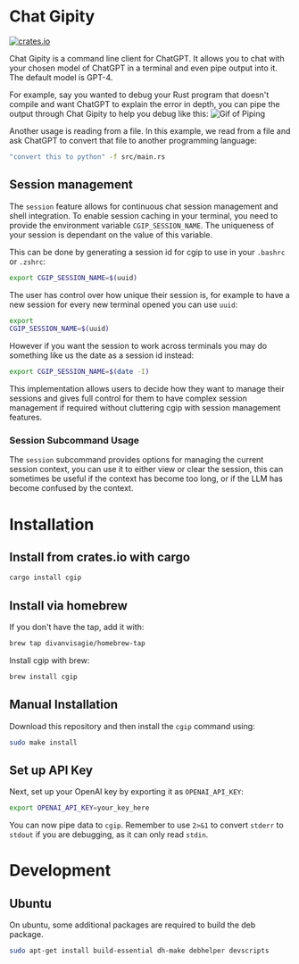 # Chat Gipity
[![crates.io](https://img.shields.io/crates/v/cgip.svg)](https://crates.io/crates/cgip)

Chat Gipity is a command line client for ChatGPT. It allows you to chat with
your chosen model of ChatGPT in a terminal and even pipe output into it. The
default model is GPT-4.

For example, say you wanted to debug your Rust program that doesn't compile and
want ChatGPT to explain the error in depth, you can pipe the output through Chat
Gipity to help you debug like this: 
![Gif of Piping](docs/piping.gif)

Another usage is reading from a file. In this example, we read from a file and
ask ChatGPT to convert that file to another programming language: 
```sh cgip
"convert this to python" -f src/main.rs 
```

## Session management
The `session` feature allows for continuous chat session management and shell
integration. To enable session caching in your terminal, you need to provide the
environment variable `CGIP_SESSION_NAME`. The uniqueness of your session is
dependant on the value of this variable. 

This can be done by generating a session id for cgip to use in your `.bashrc` 
or `.zshrc`: 
```sh 
export CGIP_SESSION_NAME=$(uuid)
```

The user has control over how unique their session is, for example to have a new
session for every new terminal opened you can use `uuid`:

```sh
export
CGIP_SESSION_NAME=$(uuid) 
```
However if you want the session to work across terminals you may do something
like us the date as a session id instead:
```sh
export CGIP_SESSION_NAME=$(date -I)
```

This implementation allows users to decide how they want to manage their
sessions and gives full control for them to have complex session management if
required without cluttering cgip with session management features.

### Session Subcommand Usage 
The `session` subcommand provides options for managing the current session
context, you can use it to either view or clear the session, this can sometimes
be useful if the context has become too long, or if the LLM has become confused
by the context. 

# Installation

## Install from crates.io with cargo 
```sh
cargo install cgip 
```

## Install via homebrew 
If you don't have the tap, add it with: 
```sh 
brew tap divanvisagie/homebrew-tap 
```

Install cgip with brew: 
```sh
brew install cgip
```

## Manual Installation 
Download this repository and then install the `cgip` command using:
```sh 
sudo make install 
```

## Set up API Key 
Next, set up your OpenAI key by exporting it as `OPENAI_API_KEY`: 
```sh
export OPENAI_API_KEY=your_key_here 
```

You can now pipe data to `cgip`. Remember to use `2>&1` to convert `stderr` to
`stdout` if you are debugging, as it can only read `stdin`.

# Development

## Ubuntu 

On ubuntu, some additional packages are required to build the deb package.

```sh
sudo apt-get install build-essential dh-make debhelper devscripts 
```
